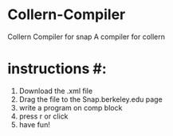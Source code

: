 # Collern-Compiler
Collern Compiler for snap
A compiler for collern

# instructions #:
1. Download the .xml file
2. Drag the file to the Snap.berkeley.edu page
3. write a program on comp block
4. press r or click
5. have fun!
